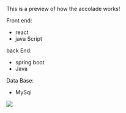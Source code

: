 This is a preview of how the accolade works!

Front end:
- react
- java Script
  
back End:
- spring boot
- Java
  
Data Base:
- MySql

![](https://github.com/ramtulasi19/EmployeeAccoladeBackEnd/blob/main/Demo.gif)

